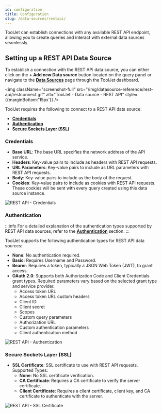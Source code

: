 ```yaml
---
id: configuration
title: Configuration
slug: /data-sources/restapi/
---
```


ToolJet can establish connections with any available REST API endpoint, allowing you to create queries and interact with external data sources seamlessly.

## Setting up a REST API Data Source 

<div>

To establish a connection with the REST API data source, you can either click on the **+ Add new Data source** button located on the query panel or navigate to the **[Data Sources](/docs/data-sources/overview)** page through the ToolJet dashboard.

<img className="screenshot-full" src="/img/datasource-reference/rest-api/restconnect.gif" alt="ToolJet - Data source - REST API" style={{marginBottom:'15px'}} />

ToolJet requires the following to connect to a REST API data source:

- **[Credentials](#credentials)**
- **[Authentication](#authentication)**
- **[Secure Sockets Layer (SSL)](#secure-sockets-layer-ssl)**

<div style={{paddingTop:'24px'}}>

### Credentials

- **Base URL**: The base URL specifies the network address of the API service.
- **Headers**: Key-value pairs to include as headers with REST API requests.
- **URL Parameters**: Key-value pairs to include as URL parameters with REST API requests.
- **Body**: Key-value pairs to include as the body of the request.
- **Cookies**: Key-value pairs to include as cookies with REST API requests. These cookies will be sent with every query created using this data source instance.

<img className="screenshot-full" src="/img/datasource-reference/rest-api/credentials.png" alt="REST API - Credentials" />

</div>

<div style={{paddingTop:'24px'}}>

### Authentication

:::info
For a detailed explanation of the authentication types supported by REST API data sources, refer to the **[Authentication](./authentication)** section.
:::

ToolJet supports the following authentication types for REST API data sources:

- **None**: No authentication required.
- **Basic**: Requires Username and Password.
- **Bearer**: Requires a token, typically a JSON Web Token (JWT), to grant access.
- **OAuth 2.0**: Supports both Authorization Code and Client Credentials grant types. Required parameters vary based on the selected grant type and service provider.
    - Access token URL
    - Access token URL custom headers
    - Client ID
    - Client secret
    - Scopes
    - Custom query parameters
    - Authorization URL
    - Custom authentication parameters
    - Client authentication method

<img className="screenshot-full" src="/img/datasource-reference/rest-api/authentication.png" alt="REST API - Authentication" />

</div>

<div style={{paddingTop:'24px'}}>

### Secure Sockets Layer (SSL)

- **SSL Certificate**: SSL certificate to use with REST API requests. Supported Types:
  - **None**: No SSL certificate verification.
  - **CA Certificate**: Requires a CA certificate to verify the server certificate.
  - **Client Certificate**: Requires a client certificate, client key, and CA certificate to authenticate with the server.

<img className="screenshot-full" src="/img/datasource-reference/rest-api/ssl.png" alt="REST API - SSL Certificate" />

</div>

</div>